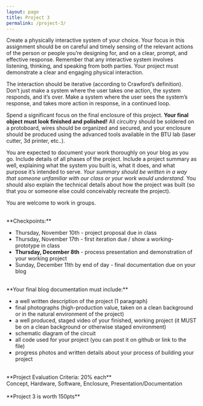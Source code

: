 ```yaml
---
layout: page
title: Project 3
permalink: /project-3/
---
```


Create a physically interactive system of your choice. Your focus in this assignment should be on careful and timely sensing of the relevant actions of the person or people you’re designing for, and on a clear, prompt, and effective response. Remember that any interactive system involves listening, thinking, and speaking from both parties. Your project must demonstrate a clear and engaging physical interaction.

The interaction should be iterative (according to Crawford’s definition). Don’t just make a system where the user takes one action, the system responds, and it’s over. Make a system where the user sees the system’s response, and takes more action in response, in a continued loop.

Spend a significant focus on the final enclosure of this project. **Your final object must look finished and polished!** All circuitry should be soldered on a protoboard, wires should be organized and secured, and your enclosure should be produced using the advanced tools available in the BTU lab (laser cutter, 3d printer, etc..).

You are expected to document your work thoroughly on your blog as you go. Include details of all phases of the project. Include a project summary as well, explaining what the system you built is, what it does, and what purpose it’s intended to serve. *Your summary should be written in a way that someone unfamiliar with our class or your work would understand.* You should also explain the technical details about how the project was built (so that you or someone else could conceivably recreate the project).

You are welcome to work in groups.

<br>
**Checkpoints:**

- Thursday, November 10th - project proposal due in class
- Thursday, November 17th - first iteration due / show a working-prototype in class
- **Thursday, December 8th** - process presentation and demonstration of your working project
- Sunday, December 11th by end of day - final documentation due on your blog

<br>
**Your final blog documentation must include:**

+ a well written description of the project (1 paragraph)
+ final photographs (high-production value, taken on a clean background or in the natural environment of the project)
+ a well produced, staged video of your finished, working project (it MUST be on a clean background or otherwise staged environment) 
+ schematic diagram of the circuit
+ all code used for your project (you can post it on github or link to the file)
+ progress photos and written details about your process of building your project

<br>
**Project Evaluation Criteria: 20% each** <br>
Concept, Hardware, Software, Enclosure, Presentation/Documentation <br>

<br>
**Project 3 is worth 150pts**